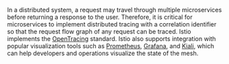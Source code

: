 In a distributed system, a request may travel through multiple microservices before returning a response to the user. Therefore, it is critical for microservices to implement distributed tracing with a correlation identifier so that the request flow graph of any request can be traced. Istio implements the [OpenTracing](https://opentracing.io/) standard. Istio also supports integration with popular visualization tools such as [Prometheus](https://prometheus.io/), [Grafana](https://grafana.com/), and [Kiali](https://www.kiali.io/), which can help developers and operations visualize the state of the mesh.
